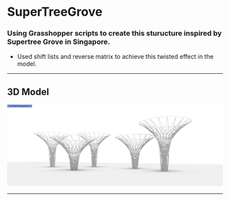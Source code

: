 # SuperTreeGrove
### Using Grasshopper scripts to create this sturucture inspired by Supertree Grove in Singapore.

* Used shift lists and reverse matrix to achieve this twisted effect in the model.

---

## 3D Model
![](2.jpg)

---
